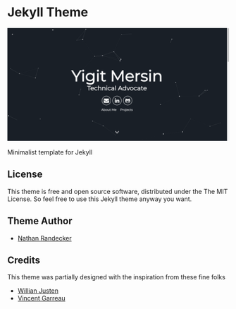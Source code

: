 # Jekyll Theme
![site](site.png)

Minimalist template for Jekyll

## License

This theme is free and open source software, distributed under the The MIT License. So feel free to use this Jekyll theme anyway you want.

## Theme Author 

- [Nathan Randecker](https://github.com/nrandecker/particle)

## Credits

This theme was partially designed with the inspiration from these fine folks
- [Willian Justen](https://github.com/willianjusten/will-jekyll-template)
- [Vincent Garreau](https://github.com/VincentGarreau/particles.js/)
